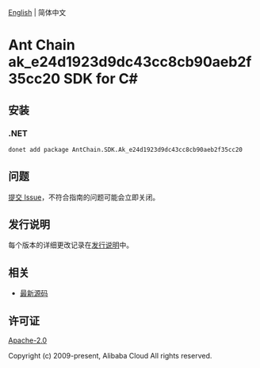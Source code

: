 [English](README.md) | 简体中文

# Ant Chain ak_e24d1923d9dc43cc8cb90aeb2f35cc20 SDK for C#

## 安装

### .NET

```bash
donet add package AntChain.SDK.Ak_e24d1923d9dc43cc8cb90aeb2f35cc20
```

## 问题

[提交 Issue](https://github.com/alipay/antchain-openapi-prod-sdk/issues/new)，不符合指南的问题可能会立即关闭。

## 发行说明

每个版本的详细更改记录在[发行说明](./ChangeLog.txt)中。

## 相关

* [最新源码](https://github.com/antchain-openapi-prod-sdk)

## 许可证

[Apache-2.0](http://www.apache.org/licenses/LICENSE-2.0)

Copyright (c) 2009-present, Alibaba Cloud All rights reserved.
